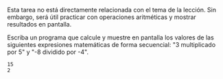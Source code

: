 
Esta tarea no está directamente relacionada con el tema de la lección. Sin embargo, será útil practicar con operaciones aritméticas y mostrar resultados en pantalla.

Escriba un programa que calcule y muestre en pantalla los valores de las siguientes expresiones matemáticas de forma secuencial: "3 multiplicado por 5" y "-8 dividido por -4".

```text
15
2
```
